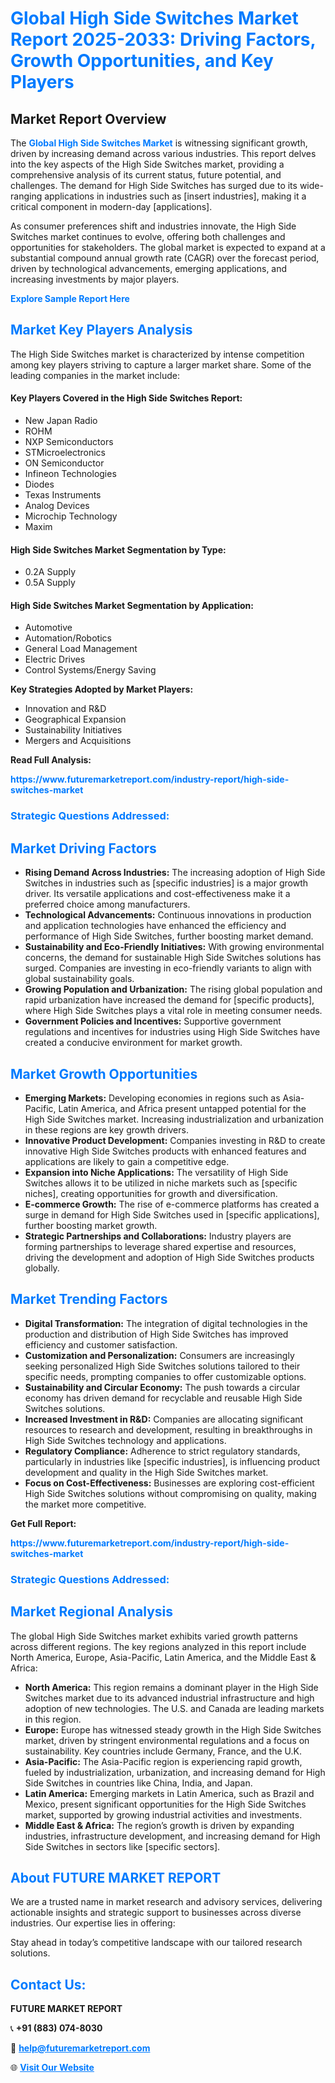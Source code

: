 <h1 style="color: #007BFF;">Global High Side Switches Market Report 2025-2033: Driving Factors, Growth Opportunities, and Key Players</h1>

<section id="overview">
<h2>Market Report Overview</h2>
<p>The <a href="https://www.futuremarketreport.com/industry-report/high-side-switches-market" style="color: #007BFF; text-decoration: none;"><strong>Global High Side Switches Market</strong></a> is witnessing significant growth, driven by increasing demand across various industries. This report delves into the key aspects of the High Side Switches market, providing a comprehensive analysis of its current status, future potential, and challenges. The demand for High Side Switches has surged due to its wide-ranging applications in industries such as [insert industries], making it a critical component in modern-day [applications].</p>
<p>As consumer preferences shift and industries innovate, the High Side Switches market continues to evolve, offering both challenges and opportunities for stakeholders. The global market is expected to expand at a substantial compound annual growth rate (CAGR) over the forecast period, driven by technological advancements, emerging applications, and increasing investments by major players.</p>
</section>

<section id="overview">
<p><a href="https://www.futuremarketreport.com/request-sample/reportId=75155" style="color: #007BFF; text-decoration: none;"><strong>Explore Sample Report Here</strong></a></p>
</section>

<section id="key-players">
<h2 style="color: #007BFF;">Market Key Players Analysis</h2>
<p>The High Side Switches market is characterized by intense competition among key players striving to capture a larger market share. Some of the leading companies in the market include:</p>
<h4>Key Players Covered in the High Side Switches Report:</h4>
<ul><li>New Japan Radio</li><li>ROHM</li><li>NXP Semiconductors</li><li>STMicroelectronics</li><li>ON Semiconductor</li><li>Infineon Technologies</li><li>Diodes</li><li>Texas Instruments</li><li>Analog Devices</li><li>Microchip Technology</li><li>Maxim</li></ul>
<h4>High Side Switches Market Segmentation by Type:</h4>
<ul><li>0.2A Supply</li><li>0.5A Supply</li></ul>

<h4>High Side Switches Market Segmentation by Application:</h4>
<ul><li>Automotive</li><li>Automation/Robotics</li><li>General Load Management</li><li>Electric Drives</li><li>Control Systems/Energy Saving</li></ul>
<p><strong>Key Strategies Adopted by Market Players:</strong></p>
<ul>
<li>Innovation and R&D</li>
<li>Geographical Expansion</li>
<li>Sustainability Initiatives</li>
<li>Mergers and Acquisitions</li>
</ul>
</section>

<section>
<p><strong>Read Full Analysis: </strong></p><a href="https://www.futuremarketreport.com/industry-report/high-side-switches-market" style="color: #007BFF; text-decoration: none;"><strong>https://www.futuremarketreport.com/industry-report/high-side-switches-market</strong></a>
<h3 style="color: #007BFF;">Strategic Questions Addressed:</h3>
</section>

<section id="driving-factors">
<h2 style="color: #007BFF;">Market Driving Factors</h2>
<ul>
<li><strong>Rising Demand Across Industries:</strong> The increasing adoption of High Side Switches in industries such as [specific industries] is a major growth driver. Its versatile applications and cost-effectiveness make it a preferred choice among manufacturers.</li>
<li><strong>Technological Advancements:</strong> Continuous innovations in production and application technologies have enhanced the efficiency and performance of High Side Switches, further boosting market demand.</li>
<li><strong>Sustainability and Eco-Friendly Initiatives:</strong> With growing environmental concerns, the demand for sustainable High Side Switches solutions has surged. Companies are investing in eco-friendly variants to align with global sustainability goals.</li>
<li><strong>Growing Population and Urbanization:</strong> The rising global population and rapid urbanization have increased the demand for [specific products], where High Side Switches plays a vital role in meeting consumer needs.</li>
<li><strong>Government Policies and Incentives:</strong> Supportive government regulations and incentives for industries using High Side Switches have created a conducive environment for market growth.</li>
</ul>
</section>

<section id="growth-opportunities">
<h2 style="color: #007BFF;">Market Growth Opportunities</h2>
<ul>
<li><strong>Emerging Markets:</strong> Developing economies in regions such as Asia-Pacific, Latin America, and Africa present untapped potential for the High Side Switches market. Increasing industrialization and urbanization in these regions are key growth drivers.</li>
<li><strong>Innovative Product Development:</strong> Companies investing in R&D to create innovative High Side Switches products with enhanced features and applications are likely to gain a competitive edge.</li>
<li><strong>Expansion into Niche Applications:</strong> The versatility of High Side Switches allows it to be utilized in niche markets such as [specific niches], creating opportunities for growth and diversification.</li>
<li><strong>E-commerce Growth:</strong> The rise of e-commerce platforms has created a surge in demand for High Side Switches used in [specific applications], further boosting market growth.</li>
<li><strong>Strategic Partnerships and Collaborations:</strong> Industry players are forming partnerships to leverage shared expertise and resources, driving the development and adoption of High Side Switches products globally.</li>
</ul>
</section>

<section id="trending-factors">
<h2 style="color: #007BFF;">Market Trending Factors</h2>
<ul>
<li><strong>Digital Transformation:</strong> The integration of digital technologies in the production and distribution of High Side Switches has improved efficiency and customer satisfaction.</li>
<li><strong>Customization and Personalization:</strong> Consumers are increasingly seeking personalized High Side Switches solutions tailored to their specific needs, prompting companies to offer customizable options.</li>
<li><strong>Sustainability and Circular Economy:</strong> The push towards a circular economy has driven demand for recyclable and reusable High Side Switches solutions.</li>
<li><strong>Increased Investment in R&D:</strong> Companies are allocating significant resources to research and development, resulting in breakthroughs in High Side Switches technology and applications.</li>
<li><strong>Regulatory Compliance:</strong> Adherence to strict regulatory standards, particularly in industries like [specific industries], is influencing product development and quality in the High Side Switches market.</li>
<li><strong>Focus on Cost-Effectiveness:</strong> Businesses are exploring cost-efficient High Side Switches solutions without compromising on quality, making the market more competitive.</li>
</ul>
</section>

<section>
<p><strong>Get Full Report: </strong></p><a href="https://www.futuremarketreport.com/industry-report/high-side-switches-market" style="color: #007BFF; text-decoration: none;"><strong>https://www.futuremarketreport.com/industry-report/high-side-switches-market</strong></a>
<h3 style="color: #007BFF;">Strategic Questions Addressed:</h3>
</section>


<section id="regional-analysis">
<h2 style="color: #007BFF;">Market Regional Analysis</h2>
<p>The global High Side Switches market exhibits varied growth patterns across different regions. The key regions analyzed in this report include North America, Europe, Asia-Pacific, Latin America, and the Middle East & Africa:</p>
<ul>
<li><strong>North America:</strong> This region remains a dominant player in the High Side Switches market due to its advanced industrial infrastructure and high adoption of new technologies. The U.S. and Canada are leading markets in this region.</li>
<li><strong>Europe:</strong> Europe has witnessed steady growth in the High Side Switches market, driven by stringent environmental regulations and a focus on sustainability. Key countries include Germany, France, and the U.K.</li>
<li><strong>Asia-Pacific:</strong> The Asia-Pacific region is experiencing rapid growth, fueled by industrialization, urbanization, and increasing demand for High Side Switches in countries like China, India, and Japan.</li>
<li><strong>Latin America:</strong> Emerging markets in Latin America, such as Brazil and Mexico, present significant opportunities for the High Side Switches market, supported by growing industrial activities and investments.</li>
<li><strong>Middle East & Africa:</strong> The region’s growth is driven by expanding industries, infrastructure development, and increasing demand for High Side Switches in sectors like [specific sectors].</li>
</ul>
</section>

<footer>
<h2 style="color: #007BFF;">About FUTURE MARKET REPORT</h2>
<p>We are a trusted name in market research and advisory services, delivering actionable insights and strategic support to businesses across diverse industries. Our expertise lies in offering:</p>

<p>Stay ahead in today’s competitive landscape with our tailored research solutions.</p>

<h2 style="color: #007BFF;">Contact Us:</h2>
<p><strong>FUTURE MARKET REPORT</strong></p>
<p>📞 <strong>+91 (883) 074-8030</strong></p>
<p>📧 <strong><a href="mailto:help@futuremarketreport.com" style="color: #007BFF;">help@futuremarketreport.com</a></strong></p>
<p>🌐 <strong><a href="https://www.futuremarketreport.com/" style="color: #007BFF;">Visit Our Website</a></strong></p>
</footer>
